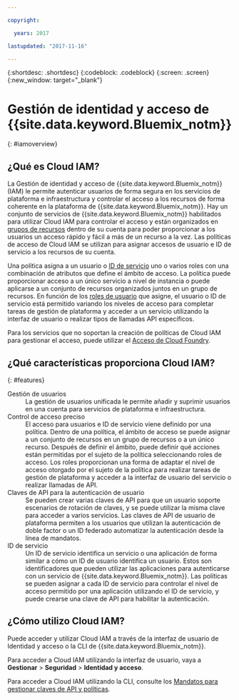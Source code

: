 ```yaml
---

copyright:

  years: 2017

lastupdated: "2017-11-16"

---
```


{:shortdesc: .shortdesc}
{:codeblock: .codeblock}
{:screen: .screen}
{:new_window: target="_blank"}

# Gestión de identidad y acceso de {{site.data.keyword.Bluemix_notm}}
{: #iamoverview}

## ¿Qué es Cloud IAM?

La Gestión de identidad y acceso de {{site.data.keyword.Bluemix_notm}} (IAM) le permite autenticar usuarios de forma segura en los servicios de plataforma e infraestructura y controlar el acceso a los recursos de forma coherente en la plataforma de {{site.data.keyword.Bluemix_notm}}. Hay un conjunto de servicios de {{site.data.keyword.Bluemix_notm}} habilitados para utilizar Cloud IAM para controlar el acceso y están organizados en [grupos de recursos](/docs/admin/resourcegroups.html) dentro de su cuenta para poder proporcionar a los usuarios un acceso rápido y fácil a más de un recurso a la vez. Las políticas de acceso de Cloud IAM se utilizan para asignar accesos de usuario e ID de servicio a los recursos de su cuenta.

Una política asigna a un usuario o [ID de servicio](/docs/iam/serviceid.html#serviceids) uno o varios roles con una combinación de atributos que define el ámbito de acceso. La política puede proporcionar acceso a un único servicio a nivel de instancia o puede aplicarse a un conjunto de recursos organizados juntos en un grupo de recursos. En función de los [roles de usuario](/docs/iam/users_roles.html#iamusermanrol) que asigne, el usuario o ID de servicio está permitido variando los niveles de acceso para completar tareas de gestión de plataforma y acceder a un servicio utilizando la interfaz de usuario o realizar tipos de llamadas API específicos.

Para los servicios que no soportan la creación de políticas de Cloud IAM para gestionar el acceso, puede utilizar el [Acceso de Cloud Foundry](/docs/iam/cfaccess.html#cfaccess).


## ¿Qué características proporciona Cloud IAM?
{: #features}

<dl>
<dt>Gestión de usuarios</dt>
<dd>La gestión de usuarios unificada le permite añadir y suprimir usuarios en una cuenta para servicios de plataforma e infraestructura.</dd>
<dt>Control de acceso preciso</dt>
<dd>El acceso para usuarios e ID de servicio viene definido por una política. Dentro de una política, el ámbito de acceso se puede asignar a un conjunto de recursos en un grupo de recursos o a un único recurso. Después de definir el ámbito, puede definir qué acciones están permitidas por el sujeto de la política seleccionando roles de acceso. Los roles proporcionan una forma de adaptar el nivel de acceso otorgado por el sujeto de la política para realizar tareas de gestión de plataforma y acceder a la interfaz de usuario del servicio o realizar llamadas de API.</dd>
<dt>Claves de API para la autenticación de usuario</dt>
<dd>Se pueden crear varias claves de API para que un usuario soporte escenarios de rotación de claves, y se puede utilizar la misma clave para acceder a varios servicios. Las claves de API de usuario de plataforma permiten a los usuarios que utilizan la autenticación de doble factor o un ID federado automatizar la autenticación desde la línea de mandatos.</dd>
<dt>ID de servicio</dt> 
<dd>Un ID de servicio identifica un servicio o una aplicación de forma similar a cómo un ID de usuario identifica un usuario. Estos son identificadores que pueden utilizar las aplicaciones para autenticarse con un servicio de {{site.data.keyword.Bluemix_notm}}. Las políticas se pueden asignar a cada ID de servicio para controlar el nivel de acceso permitido por una aplicación utilizando el ID de servicio, y puede crearse una clave de API para habilitar la autenticación.</dd>
</dl>


## ¿Cómo utilizo Cloud IAM?

Puede acceder y utilizar Cloud IAM a través de la interfaz de usuario de Identidad y acceso o la CLI de {{site.data.keyword.Bluemix_notm}}.

Para acceder a Cloud IAM utilizando la interfaz de usuario, vaya a **Gestionar** &gt; **Seguridad** &gt; **Identidad y acceso**.

Para acceder a Cloud IAM utilizando la CLI, consulte los [Mandatos para gestionar claves de API y políticas](/docs/cli/reference/bluemix_cli/bx_cli.html#bx_commands_iam).
